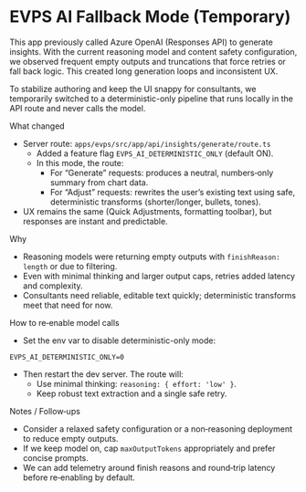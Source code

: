 # EVPS AI Fallback Mode (Temporary)

This app previously called Azure OpenAI (Responses API) to generate insights. With the current reasoning model and content safety configuration, we observed frequent empty outputs and truncations that force retries or fall back logic. This created long generation loops and inconsistent UX.

To stabilize authoring and keep the UI snappy for consultants, we temporarily switched to a deterministic-only pipeline that runs locally in the API route and never calls the model.

What changed
- Server route: `apps/evps/src/app/api/insights/generate/route.ts`
  - Added a feature flag `EVPS_AI_DETERMINISTIC_ONLY` (default ON).
  - In this mode, the route:
    - For “Generate” requests: produces a neutral, numbers‑only summary from chart data.
    - For “Adjust” requests: rewrites the user’s existing text using safe, deterministic transforms (shorter/longer, bullets, tones).
- UX remains the same (Quick Adjustments, formatting toolbar), but responses are instant and predictable.

Why
- Reasoning models were returning empty outputs with `finishReason: length` or due to filtering.
- Even with minimal thinking and larger output caps, retries added latency and complexity.
- Consultants need reliable, editable text quickly; deterministic transforms meet that need for now.

How to re‑enable model calls
- Set the env var to disable deterministic-only mode:

```
EVPS_AI_DETERMINISTIC_ONLY=0
```

- Then restart the dev server. The route will:
  - Use minimal thinking: `reasoning: { effort: 'low' }`.
  - Keep robust text extraction and a single safe retry.

Notes / Follow‑ups
- Consider a relaxed safety configuration or a non‑reasoning deployment to reduce empty outputs.
- If we keep model on, cap `maxOutputTokens` appropriately and prefer concise prompts.
- We can add telemetry around finish reasons and round‑trip latency before re‑enabling by default.


